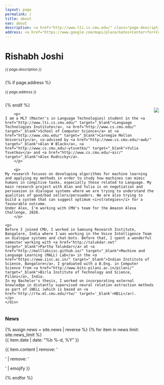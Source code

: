 ```yaml
---
layout: page
permalink: /
title: about
nav: about
description: <a href="http://www.lti.cs.cmu.edu/" class="page-description" target="_blank">Language Technologies Institute</a> • <a href="http://www.cs.cmu.edu/" class="page-description" target="_blank">School of Computer Science</a> • <a href="http://www.cmu.edu/" class="page-description" target="_blank">Carnegie Mellon University</a>
address: <a href="https://www.google.com/maps/place/Gates+Center+for+Computer+Science/@40.4432641,-79.9449469,19.18z/data=!4m5!3m4!1s0x8834f22175d2f3cf:0x963e80aba7fde2d0!8m2!3d40.4435476!4d-79.9446184" class="page-description" target="_blank">Gates Hillman Center, 5000 Forbes Ave, Pittsburgh, PA 15213</a>
---
```


<div class="col p-0 pt-4 pb-4">
  <h1 class="pb-3 title text-left font-weight-bold">Rishabh Joshi</h1>
  <h6 class="m-0 mb-2" style="font-size: 0.83em;">{{ page.description }}</h6>
  {% if page.address %}
      <h6 class="m-0 mb-2" style="font-size: 0.83em;">{{ page.address }}</h6>
  {% endif %}
</div>

<!-- Introduction -->

<div style="display: flex; flex-wrap: wrap;">
    <div class="text-justify p-0">
        <div class="col-xs-12 col-sm-6 p-0 pt-2 pb-sm-2 pb-4 pl-sm-4 text-center" style="float: right;">
          <img class="profile-img img-responsive" src="{{ 'prof_pic.jpg' | prepend: '/assets/img/' | prepend: site.baseurl | prepend: site.url }}">
        </div>

        <p>
	I am a MLT (Master's in Language Technologies) student in the <a href="http://www.lti.cs.cmu.edu/" target="_blank">Language Technologies Institute</a>, <a href="http://www.cs.cmu.edu/" target="_blank">School of Computer Science</a> at <a href="http://www.cmu.edu/" target="_blank">Carnegie Mellon University</a>, co-advised by <a href="http://www.cs.cmu.edu/~awb/" target="_blank">Alan W Black</a>, <a href="http://www.cs.cmu.edu/~ytsvetko/" target="_blank">Yulia Tsvetkov</a> and <a href="http://www.cs.cmu.edu/~air/" target="_blank">Alex Rudnicky</a>.
        </p>
        
        <p>
	My research focuses on developing algorithms for machine learning and applying my methods in order to study how machines can mimic humans in congitive tasks, especially those related to Language. My main research project with Alan and Yulia is on negotiation and persuasion in dialogue systems where we are trying to understand the qualities of good/bad sellers/persuaders. We are also trying to build a system that can suggest optimum <i>strategies</i> for a favourable outcome.
	Under Alex, I'm working with CMU's team for the Amazon Alexa Challenge, 2020. 
        </p>

	<p>
    Before I joined CMU, I worked in Samsung Research Institute, Bangalore, India where I was working in the Voice Intelligence Team on dialogue systems and chat-bots. Before that, I spent a wonderful semester working with <a href="http://talukdar.net" target="_blank">Partha Talukdar</a> at <a href="http://malllabiisc.github.io/" target="_blank">Machine and Language Learning (MALL) Lab</a> in the <a href="https://www.iisc.ac.in/" target="_blank">Indian Institute of Science, Bangalore</a>. I graduated with a B.Eng. in Computer Science from <a href="http://www.bits-pilani.ac.in/pilani/" target="_blank">Birla Institute of Technology and Science, Pilani</a>, India.
    In my Bachelor's thesis, I worked on incorporating external knowledge in distantly supervised neural relation extraction methods as part of iNELL (which is based on <a href='http://rtw.ml.cmu.edu/rtw/' target='_blank'>NELL</a>).
	</p>
    </div>
</div>


<!-- News -->
<div class="news mt-3 p-0">
  <h3 class="title mb-4 p-0">News</h3>
  {% assign news = site.news | reverse %}
  {% for item in news limit: site.news_limit %}
    <div class="row p-0">
      <div class="col-sm-2 p-0">
        <span class="badge danger-color-dark darken-1 font-weight-bold text-uppercase align-middle date ml-3">
          {{ item.date | date: "%b %-d, %Y" }}
        </span>
      </div>
      <div class="col-sm-10 mt-2 mt-sm-0 ml-3 ml-md-0 p-0 font-weight-light text">
        <p>{{ item.content | remove: '<p>' | remove: '</p>' | emojify }}</p>
      </div>
    </div>
  {% endfor %}
</div>
